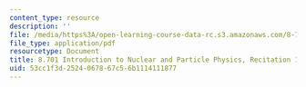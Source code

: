```yaml
---
content_type: resource
description: ''
file: /media/https%3A/open-learning-course-data-rc.s3.amazonaws.com/8-701-introduction-to-nuclear-and-particle-physics-fall-2020/53cc1f3d2524067867c56b1114111877_MIT8_701f20_rec19.pdf
file_type: application/pdf
resourcetype: Document
title: 8.701 Introduction to Nuclear and Particle Physics, Recitation 19
uid: 53cc1f3d-2524-0678-67c5-6b1114111877
---
```

